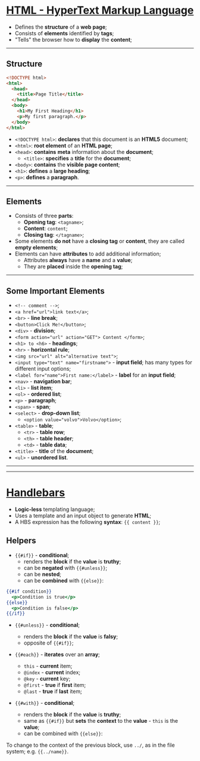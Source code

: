 # [HTML - HyperText Markup Language](https://www.w3schools.com/html/html_intro.asp)

* Defines the **structure** of a **web page**;
* Consists of **elements** identified by **tags**;
* "Tells" the browser how to **display** the **content**;

---

## Structure

```html
<!DOCTYPE html>
<html>
  <head>
    <title>Page Title</title>
  </head>
  <body>
    <h1>My First Heading</h1>
    <p>My first paragraph.</p>
  </body>
</html>
```

* `<!DOCTYPE html>`: **declares** that this document is an **HTML5** document;
* `<html>`: **root element** of an **HTML page**;
* `<head>`: **contains** **meta** information about the **document**;
  * `<title>`: **specifies** a **title** for the **document**;
* `<body>`: **contains** the **visible page content**;
* `<h1>`: **defines** a **large heading**;
* `<p>`: **defines** a **paragraph**.

---

## Elements

* Consists of three **parts**:
  * **Opening tag**: `<tagname>`;
  * **Content**: `content`;
  * **Closing tag**: `</tagname>`;
* Some elements **do not** have a **closing tag** or **content**, they are called **empty elements**;
* Elements can have **attributes** to add additional information;
  * Attributes **always** have a **name** and a **value**;
  * They are **placed** inside the **opening tag**;

---

## Some Important Elements

* `<!-- comment -->`;
* `<a href="url">link text</a>`;
* `<br>` - **line break**;
* `<button>Click Me!</button>`;
* `<div>` - **division**;
* `<form action="url" action="GET"> Content </form>`;
* `<h1> to <h6>` - **headings**;
* `<hr>` - **horizontal rule**;
* `<img src="url" alt="alternative text">`;
* `<input type="text" name="firstname">` - **input field**; has many types for different input options;
* `<label for="name">First name:</label>` - **label** for an **input field**;
* `<nav>` - **navigation bar**;
* `<li>` - **list item**;
* `<ol>` - **ordered list**;
* `<p>` - **paragraph**;
* `<span>` - **span**;
* `<select>` - **drop-down list**;
  * `<option value="volvo">Volvo</option>`;
* `<table>` - **table**;
  * `<tr>` - **table row**;
  * `<th>` - **table header**;
  * `<td>` - **table data**;
* `<title>` - **title** of the **document**;
* `<ul>` - **unordered list**.

---
---

# [Handlebars](https://handlebarsjs.com/)

* **Logic-less** templating language;
* Uses a template and an input object to generate **HTML**;
* A HBS expression has the following **syntax**: `{{ content }}`;

## Helpers

* `{{#if}}` - **conditional**;
  * renders the **block** if the **value** is **truthy**;
  * can be **negated** with `{{#unless}}`;
  * can be **nested**;
  * can be **combined** with `{{else}}`:

```hbs
{{#if condition}}
  <p>Condition is true</p>
{{else}}
  <p>Condition is false</p>
{{/if}}
```	

* `{{#unless}}` - **conditional**;
  * renders the **block** if the **value** is **falsy**;
  * opposite of `{{#if}}`;

* `{{#each}}` - **iterates** over an **array**;
  * `this` - **current** item;
  * `@index` - **current** index;
  * `@key` - **current** key;
  * `@first` - **true** if **first** item;
  * `@last` - **true** if **last** item;

* `{{#with}}` - **conditional**;
  * renders the **block** if the **value** is **truthy**;
  * same as `{{#if}}` but **sets** the **context** to the **value** - `this` is the **value**;
  * can be combined with `{{else}}`:

To change to the context of the previous block, use `../`, as in the file system; e.g. `{{../name}}`.